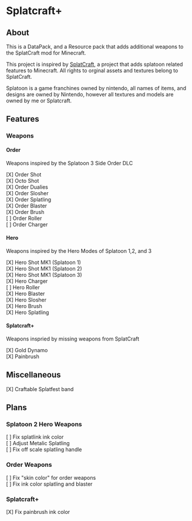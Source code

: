 # Splatcraft+
## About
This is a DataPack, and a Resource pack that adds additional weapons to the SplatCraft mod for Minecraft.

This project is inspired by [SplatCraft](https://github.com/splatcraft), a project that adds splatoon related features to Minecraft. All rights to orginal assets and textures belong to SplatCraft. 

Splatoon is a game franchines owned by nintendo, all names of items, and designs are owned by Nintendo, however all textures and models are owned by me or Splatcraft.

## Features

### Weapons

#### Order
Weapons inspired by the Splatoon 3 Side Order DLC

[X] Order Shot\
[X] Octo Shot\
[X] Order Dualies\
[X] Order Slosher\
[X] Order Splatling\
[X] Order Blaster\
[X] Order Brush\
[ ] Order Roller\
[ ] Order Charger

#### Hero

Weapons inspired by the Hero Modes of Splatoon 1,2, and 3

[X] Hero Shot MK1 (Splatoon 1)\
[X] Hero Shot MK1 (Splatoon 2)\
[X] Hero Shot MK1 (Splatoon 3)\
[X] Hero Charger\
[ ] Hero Roller\
[X] Hero Blaster\
[X]  Hero Slosher\
[X] Hero Brush\
[X] Hero Splatling
#### Splatcraft+

Weapons inspried by missing weapons from SplatCraft

[X] Gold Dynamo\
[X] Painbrush

## Miscellaneous
[X] Craftable Splatfest band 
## Plans

### Splatoon 2 Hero Weapons
[ ] Fix splatlink ink color\
[ ] Adjust Metalic Splatling\
[ ] Fix off scale splatling handle

### Order Weapons
[ ] Fix "skin color" for order weapons\
[ ] Fix ink color splatling and blaster
### Splatcraft+
[X] Fix painbrush ink color